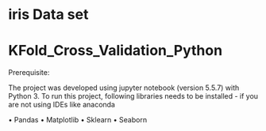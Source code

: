 # iris Data set

# KFold_Cross_Validation_Python

Prerequisite:

The project was developed using jupyter notebook (version 5.5.7) with Python 3.
To run this project, following libraries needs to be installed - if you are not using IDEs like anaconda

•	Pandas
•	Matplotlib
•	Sklearn
•	Seaborn
